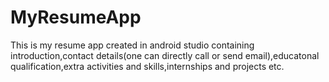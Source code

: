 # MyResumeApp
This is my resume app created in android studio containing introduction,contact details(one can directly call or send email),educatonal qualification,extra activities and skills,internships and projects etc.
